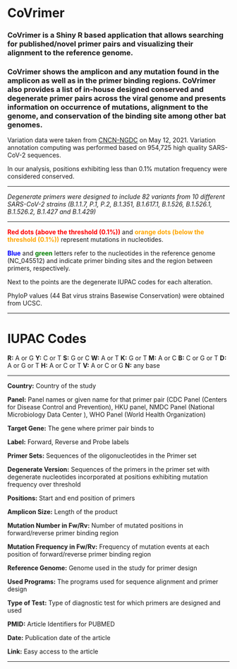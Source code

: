 # CoVrimer
### **CoVrimer** is a Shiny R based application that allows searching for published/novel primer pairs and visualizing their alignment to the reference genome. 
### CoVrimer shows the amplicon and  any mutation found in the amplicon as well as in the primer binding regions. CoVrimer also provides a list of in-house designed conserved and degenerate primer pairs across the viral genome and presents information on occurrence of mutations, alignment to the genome, and conservation of the binding site among other bat genomes.

Variation data were taken from [CNCN-NGDC](https://bigd.big.ac.cn/ncov/) on May 12, 2021. Variation annotation computing was performed based on 954,725 high quality SARS-CoV-2 sequences.

In our analysis, positions exhibiting less than 0.1% mutation frequency were considered conserved. 


-------------------------------------------------------------------------------------


*Degenerate primers were designed to include 82 variants from 10 different SARS-CoV-2 strains (B.1.1.7, P.1, P.2, B.1.351, B.1.617.1, B.1.526, B.1.526.1, B.1.526.2, B.1.427 and B.1.429)*





-------------------------------------------------------------------------------------


 <span style="color:red"> **Red dots (above the threshold (0.1%))**</span> and <span style="color:orange"> **orange dots (below the threshold (0.1%))**</span> represent mutations in nucleotides.

 <span style="color:blue"> **Blue**</span> 
 and <span style="color:green"> **green**</span> letters refer to the nucleotides in the reference genome (NC_045512) and indicate primer binding sites and the region between primers, respectively.

 Next to the points are the degenerate IUPAC codes for each alteration.
                              
PhyloP values (44 Bat virus strains Basewise Conservation) were obtained from UCSC.


-------------------------------------------------------------------------------------

# IUPAC Codes

**R:**	A or G
**Y:**	C or T
**S:** G or C
**W:**	A or T
**K:**	G or T
**M:**	A or C
**B:**	C or G or T
**D:**	A or G or T
**H:**	A or C or T
**V:**	A or C or G
**N:**	any base


-------------------------------------------------------------------------------------


**Country:** Country of the study

**Panel:** Panel names or given name for that primer pair (CDC Panel (Centers for Disease Control and Prevention), HKU panel, NMDC Panel (National Microbiology Data Center ), WHO Panel (World Health Organization)

**Target Gene:** The gene where primer pair binds to 

**Label:** Forward, Reverse and Probe labels

**Primer Sets:** Sequences of the oligonucleotides in the Primer set

**Degenerate Version:**  Sequences of the primers in the primer set with degenerate nucleotides incorporated at positions exhibiting mutation frequency over threshold

**Positions:** Start and end position of primers 

**Amplicon Size:** Length of the product 

**Mutation Number in Fw/Rv:** Number of mutated positions in forward/reverse primer binding region

**Mutation Frequency in Fw/Rv:** Frequency of mutation events at each position of forward/reverse primer binding region

**Reference Genome:** Genome used in the study for primer design

**Used Programs:** The programs used for sequence alignment and primer design 

**Type of Test:** Type of diagnostic test for which primers are designed and used

**PMID:** Article Identifiers for PUBMED  

**Date:** Publication date of the article

**Link:** Easy access to the article

-------------------------------------------------------------------------------------
